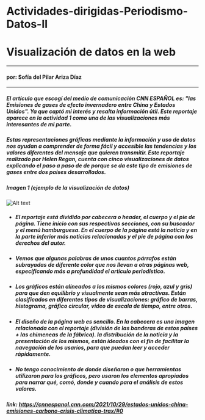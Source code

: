 # Actividades-dirigidas-Periodismo-Datos-II

# Visualización de datos en la web
---
#### por: Sofía del Pilar Ariza Díaz
---
##### El artículo que escogí del medio de comunicación CNN ESPAÑOL es: **"las Emisiones de gases de efecto invernadero entre China y Estados Unidos"**. Ya que captó mi interés y resalta información útil. Este reportaje aparece en la actividad 1 como una de las visualizaciones más interesantes de mi parte. 
##### Estas representaciones gráficas mediante la información y uso de datos nos ayudan a comprender de forma fácil y accesible las tendencias y los valores diferentes del mensaje que quieren transmitir. Este reportaje realizado por Helen Regan, cuenta con cinco visualizaciones de datos explicando el paso a paso de de porque se da este tipo de emisiones de gases entre dos países desarrollados. 

##### *Imagen 1 (ejemplo de la visualización de datos)* 

![Alt text](https://cnnespanol.cnn.com/wp-content/uploads/2021/10/1-China-vs-developed-world-ghg-emissions_desktop.png)
* ##### El reportaje está dividido por cabecera o header, el cuerpo y el pie de página. Tiene inicio con sus respectivas secciones, con su buscador y el menú hamburguesa. En el cuerpo de la página está la noticia y en la parte inferior más noticias relacionadas y el pie de página con los derechos del autor. 
* ##### Vemos que algunas palabras de unos cuantos párrafos están subrayadas de diferente color que nos llevan a otras páginas web, especificando más a profundidad el artículo periodístico. 
* ##### Los gráficos están alineados a los mismos colores (rojo, azul y gris) para que den equilibrio y visualmente sean más atractivas. Están clasificados en diferentes tipos de visualizaciones: gráfico de barras, histograma, gráfico circular, video de escala de tiempo, entre otros. 
* ##### El diseño de la página web es sencillo. En la cabecera es una imagen relacionada con el reportaje (división de las banderas de estos países + las chimeneas de la fábrica). la distribución de la noticia y la presentación de los mismos, están ideados con el fin de facilitar la navegación de los usarios, para que puedan leer y acceder rápidamente. 
* ##### No tengo conocimiento de donde diseñaron o que herramientas utilizaron para los gráficos, pero usaron los elementos apropiados para narrar qué, comó, donde y cuando para el análisis de estos valores. 

##### link: https://cnnespanol.cnn.com/2021/10/29/estados-unidos-china-emisiones-carbono-crisis-climatica-trax/#0
